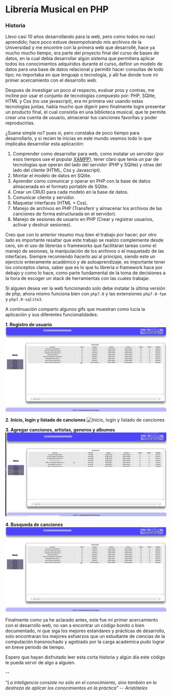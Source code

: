# Librería Musical en PHP

### Historia

Llevo casi 10 años desarrollando para la web, pero como todos no nací aprendido; hace poco estuve desempolvando mis archivos de la Universidad y me encontre con la primera web que desarrollé, hace ya mucho mucho tiempo, era parte del proyecto final del curso de bases de datos, en la cual debía desarrollar algún sistema que permitiera aplicar todos los conocimientos adquiridos durante el curso, definir un modelo de datos para una base de datos relacional y permitir hacer consultas de todo tipo; no importaba en que lenguaje o tecnología, y allí fue donde tuve mi primer acercamiento con el desarrollo web.

Despues de investigar un poco al respecto, evaluar pros y contras, me incline por usar el conjunto de tecnologías compuesto por: PHP, SQlite, HTML y Css (no use javascript), era mi primera vez usando estas tecnologías juntas, había mucho que digerir pero finalmente logre presentar un producto final, el cual consistía en una biblioteca musical, que te permite crear una cuenta de usuario, almacenar tus canciones favoritas y poder reproducirlas.

¿Suena simple no? pues si, pero constaba de poco tiempo para desarrollarlo, y si recien te inicias en este mundo veamos todo lo que implicaba desarrollar esta aplicación:

1. Comprender como desarrollar para web, como instalar un servidor (por esos tiempos use el popular [XAMPP](https://www.apachefriends.org/es/index.html)), tener claro que tenía un par de tecnologías que operan del lado del servidor (PHP y SQlite) y otras del lado del cliente (HTML, Css y Javascript).
2. Montar el modelo de datos en SQlite.
3. Aprender como comunicar y operar en PHP con la base de datos almacenada en el formato portable de SQlite.
4. Crear un CRUD para cada modelo en la base de datos.
5. Comunicar cliente y servidor.
6. Maquetar interfaces (HTML + Css).
7. Manejo de archivos en PHP (Transferir y almacenar los archivos de las canciones de forma estructurada en el servidor).
8. Manejo de sesiones de usuario en PHP (Crear y registrar usuarios, activar y destruir sesiones).

Creo que con lo anterior resumo muy bien el trabajo por hacer; por otro lado es importante resaltar que este trabajo se realizo complemente desde cero, sin el uso de librerías o frameworks que facilitáran tareas como el manejo de sesiones, la manipulación de los archivos o el maquetado de las interfaces. Siempre recomiendo hacerlo así al principio, siendo este un ejercicio enteramente académico y de autoaprendizaje, es importante tener los conceptos claros, saber que es lo que tu librería o framework hace por debajo y como lo hace, como parte fundamental de la toma de decisiones a la hora de escoger un stack de herramientas con las cuales trabajar.

Si alguien desea ver la web funcionando solo debe instalar la última versión de php; ahora mismo funciona bien con `php7.0` y las extensiones `php7.0-fpm` y `php7.0-sqlite3`.

A continuación comparto algunos gifs que muestran como lucia la aplicación y sus diferentes funcionalidades:

**1. Registro de usuario**
![1. Registro de usuario](demo/search.gif)

**2. Inicio, login y listado de canciones**
![Inicio, login y listado de canciones](demo/login-and-list-music.gif)

**3. Agregar canciones, artistas, generos y albumes**
![3. Agregar canciones, artistas, generos y albumes](demo/add-song.gif)

**4. Busqueda de canciones**
![4. Busqueda de canciones](demo/search.gif)

Finalmente como ya he aclarado antes, este fue mi primer acercamiento con el desarrollo web, no van a encontrar un código bonito o bien documentado, ni que siga los mejores estandares y prácticas de desarrollo, solo encontraran los mejores esfuerzos que un estudiante de ciencias de la computación transnochado y agobiado por la carga academíca pudo lograr en breve periodo de tiempo.

Espero que hayan disfrutado leer esta corta historia y algún día este código le pueda servir de algo a alguien.

--

*“La inteligencia consiste no sólo en el conocimiento, sino también en la destreza de aplicar los conocimientos en la práctica”*
*-- Aristóteles*
